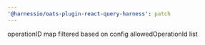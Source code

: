 ```yaml
---
'@harnessio/oats-plugin-react-query-harness': patch
---
```


operationID map filtered based on config allowedOperationId list
